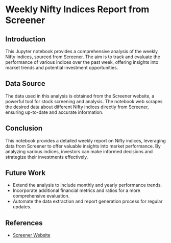 # Weekly Nifty Indices Report from Screener

## Introduction
This Jupyter notebook provides a comprehensive analysis of the weekly Nifty indices, sourced from Screener. The aim is to track and evaluate the performance of various indices over the past week, offering insights into market trends and potential investment opportunities.

## Data Source
The data used in this analysis is obtained from the Screener website, a powerful tool for stock screening and analysis. The notebook web scrapes the desired data about different Nifty indices directly from Screener, ensuring up-to-date and accurate information.

## Conclusion
This notebook provides a detailed weekly report on Nifty indices, leveraging data from Screener to offer valuable insights into market performance. By analyzing various indices, investors can make informed decisions and strategize their investments effectively.

## Future Work
- Extend the analysis to include monthly and yearly performance trends.
- Incorporate additional financial metrics and ratios for a more comprehensive evaluation.
- Automate the data extraction and report generation process for regular updates.

## References
- [Screener Website](https://www.screener.in/)
